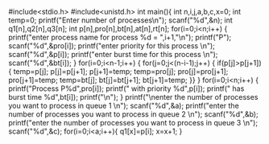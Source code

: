 #include<stdio.h>
#include<unistd.h>
int main(){
int n,i,j,a,b,c,x=0;
int temp=0;
printf("Enter number of processes\n");
scanf("%d",&n);
int q1[n],q2[n],q3[n];
int p[n],pro[n],bt[n],at[n],rt[n];
for(i=0;i<n;i++)
{
printf("enter process name for process %d = ",i+1,"\n");
printf("P");
scanf("%d",&pro[i]);
printf("enter priority for this process \n");
scanf("%d",&p[i]);
printf("enter burst time for this process \n");
scanf("%d",&bt[i]);
}
for(i=0;i<n-1;i++)
{
for(j=0;j<(n-i-1);j++)
{
if(p[j]>p[j+1]){
temp=p[j];
p[j]=p[j+1];
p[j+1]=temp;
temp=pro[j];
pro[j]=pro[j+1];
pro[j+1]=temp;
temp=bt[j];
bt[j]=bt[j+1];
bt[j+1]=temp;
}}
}
for(i=0;i<n;i++)
{
printf("Process P%d",pro[i]);
printf(" with priority %d",p[i]);
printf(" has burst time %d",bt[i]);
printf("\n");
}
printf("\nenter the number of processes you want to process in queue 1 \n");
scanf("%d",&a);
printf("enter the number of processes you want to process in queue 2 \n");
scanf("%d",&b);
printf("enter the number of processes you want to process in queue 3 \n");
scanf("%d",&c);
for(i=0;i<a;i++){
q1[x]=p[i];
x=x+1;
}


